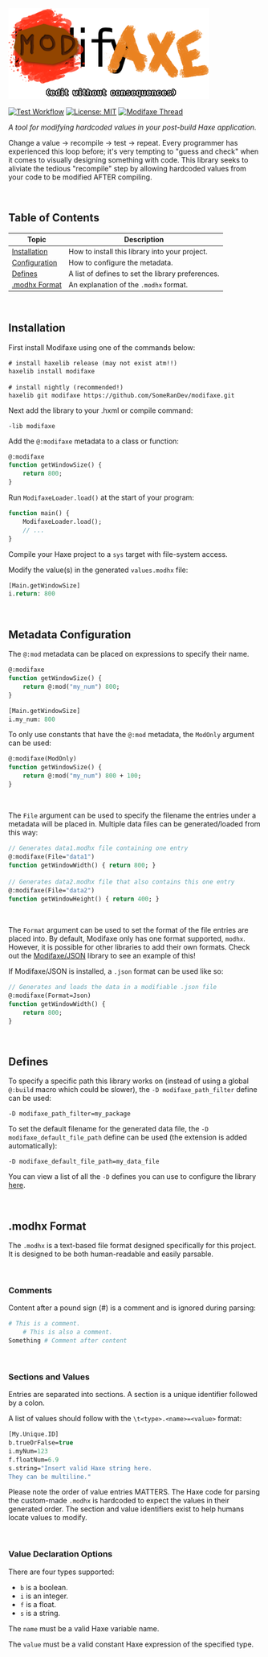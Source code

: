 <img src="https://github.com/SomeRanDev/modifaxe/blob/main/.github/logo.png" alt="WOOO been a while since I made a logo." width="400"/>

[![Test Workflow](https://github.com/SomeRanDev/modifaxe/actions/workflows/Test_DevEnv.yml/badge.svg)](https://github.com/SomeRanDev/modifaxe/actions)
[![License: MIT](https://img.shields.io/badge/License-MIT-yellow.svg)](https://opensource.org/licenses/MIT)
<a href="https://discord.com/channels/162395145352904705/1202862068961910794/"><img src="https://discordapp.com/api/guilds/162395145352904705/widget.png?style=shield" alt="Modifaxe Thread"/></a>

*A tool for modifying hardcoded values in your post-build Haxe application.*

Change a value -> recompile -> test -> repeat. Every programmer has experienced this loop before; it's very tempting to "guess and check" when it comes to visually designing something with code. This library seeks to aliviate the tedious "recompile" step by allowing hardcoded values from your code to be modified AFTER compiling.

&nbsp;
&nbsp;

## Table of Contents

| Topic | Description |
| --- | --- |
| [Installation](#installation) | How to install this library into your project. |
| [Configuration](#configuration) | How to configure the metadata. |
| [Defines](#defines) | A list of defines to set the library preferences. |
| [.modhx Format](#modhx-format) | An explanation of the `.modhx` format. |

&nbsp;
&nbsp;
&nbsp;

## Installation
First install Modifaxe using one of the commands below:
```hxml
# install haxelib release (may not exist atm!!)
haxelib install modifaxe

# install nightly (recommended!)
haxelib git modifaxe https://github.com/SomeRanDev/modifaxe.git
```

Next add the library to your .hxml or compile command:
```
-lib modifaxe
```

Add the `@:modifaxe` metadata to a class or function:
```haxe
@:modifaxe
function getWindowSize() {
	return 800;
}
```

Run `ModifaxeLoader.load()` at the start of your program:
```haxe
function main() {
	ModifaxeLoader.load();
	// ...
}
```

Compile your Haxe project to a `sys` target with file-system access.

Modify the value(s) in the generated `values.modhx` file:
```haxe
[Main.getWindowSize]
i.return: 800
```

&nbsp;
&nbsp;
&nbsp;

## Metadata Configuration

The `@:mod` metadata can be placed on expressions to specify their name.
```haxe
@:modifaxe
function getWindowSize() {
	return @:mod("my_num") 800;
}
```
```haxe
[Main.getWindowSize]
i.my_num: 800
```

To only use constants that have the `@:mod` metadata, the `ModOnly` argument can be used:
```haxe
@:modifaxe(ModOnly)
function getWindowSize() {
	return @:mod("my_num") 800 + 100;
}
```

&nbsp;

The `File` argument can be used to specify the filename the entries under a metadata will be placed in. Multiple data files can be generated/loaded from this way:
```haxe
// Generates data1.modhx file containing one entry
@:modifaxe(File="data1")
function getWindowWidth() { return 800; }

// Generates data2.modhx file that also contains this one entry
@:modifaxe(File="data2")
function getWindowHeight() { return 400; }
```

&nbsp;

The `Format` argument can be used to set the format of the file entries are placed into. By default, Modifaxe only has one format supported, `modhx`. However, it is possible for other libraries to add their own formats. Check out the [Modifaxe/JSON](https://github.com/SomeRanDev/modifaxe.JSON) library to see an example of this!

If Modifaxe/JSON is installed, a `.json` format can be used like so:
```haxe
// Generates and loads the data in a modifiable .json file
@:modifaxe(Format=Json)
function getWindowWidth() {
	return 800;
}
```

&nbsp;
&nbsp;
&nbsp;

## Defines

To specify a specific path this library works on (instead of using a global `@:build` macro which could be slower), the `-D modifaxe_path_filter` define can be used:
```hxml
-D modifaxe_path_filter=my_package
```

To set the default filename for the generated data file, the `-D modifaxe_default_file_path` define can be used (the extension is added automatically):
```hxml
-D modifaxe_default_file_path=my_data_file
```

You can view a list of all the `-D` defines you can use to configure the library [here](https://github.com/SomeRanDev/modifaxe/blob/main/src/modifaxe/config/Define.hx).

&nbsp;
&nbsp;
&nbsp;

## .modhx Format
The `.modhx` is a text-based file format designed specifically for this project. It is designed to be both human-readable and easily parsable.

&nbsp;

### Comments
Content after a pound sign (#) is a comment and is ignored during parsing:
```python
# This is a comment.
	# This is also a comment.
Something # Comment after content
```

&nbsp;

### Sections and Values
Entries are separated into sections. A section is a unique identifier followed by a colon.

A list of values should follow with the `\t<type>.<name>=<value>` format:
```haxe
[My.Unique.ID]
b.trueOrFalse=true
i.myNum=123
f.floatNum=6.9
s.string="Insert valid Haxe string here.
They can be multiline."
```

Please note the order of value entries MATTERS. The Haxe code for parsing the custom-made `.modhx` is hardcoded to expect the values in their generated order. The section and value identifiers exist to help humans locate values to modify.

&nbsp;

### Value Declaration Options

There are four types supported:
 * `b` is a boolean.
 * `i` is an integer.
 * `f` is a float.
 * `s` is a string.

The `name` must be a valid Haxe variable name.

The `value` must be a valid constant Haxe expression of the specified type.
